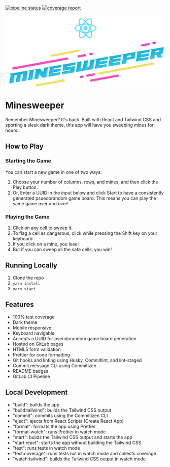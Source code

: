 [![pipeline status](https://gitlab.workfront.tech/marvel/react-minesweeper-2020/badges/master/pipeline.svg)](https://gitlab.workfront.tech/marvel/react-minesweeper-2020/-/commits/master)
[![coverage report](https://gitlab.workfront.tech/marvel/react-minesweeper-2020/badges/master/coverage.svg)](https://gitlab.workfront.tech/marvel/react-minesweeper-2020/-/commits/master)

![Minesweeper Logo](src/images/minesweeper-header.svg)

# Minesweeper

Remember Minesweeper? It's back. Built with React and Tailwind CSS and sporting a sleek dark theme, this app will have you sweeping mines for hours.

## How to Play

### Starting the Game

You can start a new game in one of two ways:

1. Choose your number of columns, rows, and mines, and then click the Play button.
2. Or, Enter a UUID in the input below and click Start to have a consistently generated psuedorandom game board. This means you can play the same game over and over!

### Playing the Game

1. Click on any cell to sweep it.
2. To flag a cell as dangerous, click while pressing the Shift key on your keyboard
3. If you click on a mine, you lose!
4. But if you can sweep all the safe cells, you win!

## Running Locally

1. Clone the repo
2. `yarn install`
3. `yarn start`

## Features

- 100% test coverage
- Dark theme
- Mobile responsive
- Keyboard navigable
- Accepts a UUID for pseudorandom game board generation
- Hosted on GitLab pages
- HTML5 form validation
- Prettier for code formatting
- Git hooks and linting using Husky, Commitlint, and lint-staged
- Commit message CLI using Commitizen
- README badges
- GitLab CI Pipeline

## Local Development

- "build": builds the app
- "build:tailwind": builds the Tailwind CSS output
- "commit": commits using the Commitizen CLI
- "eject": ejects from React Scripts (Create React App)
- "format": formats the app using Prettier
- "format-watch": runs Prettier in watch mode
- "start": builds the Tailwind CSS output and starts the app
- "start:react": starts the app without building the Tailwind CSS
- "test": runs tests in watch mode
- "test:coverage": runs tests not in watch mode and collects coverage
- "watch:tailwind": builds the Tailwind CSS output in watch mode
